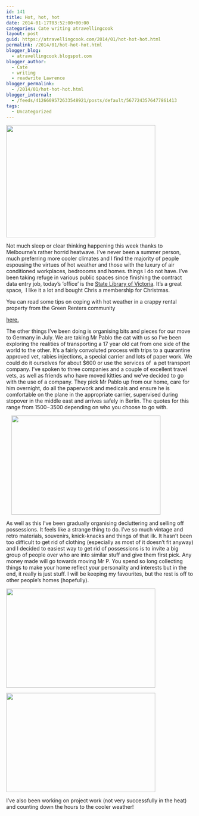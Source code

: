 ```yaml
---
id: 141
title: Hot, hot, hot
date: 2014-01-17T03:52:00+00:00
categories: Cate writing atravellingcook
layout: post
guid: https://atravellingcook.com/2014/01/hot-hot-hot.html
permalink: /2014/01/hot-hot-hot.html
blogger_blog:
  - atravellingcook.blogspot.com
blogger_author:
  - Cate
  - writing
  - readwrite Lawrence
blogger_permalink:
  - /2014/01/hot-hot-hot.html
blogger_internal:
  - /feeds/4126609572633548921/posts/default/5677243576477861413
tags:
  - Uncategorized
---
```


  <a  href="https://3.bp.blogspot.com/-GHvLpzzwniY/UtiWuV6nTRI/AAAAAAAAH7Y/pwasGDp73O8/s1600/melting_cow_by_solarmax.jpg"><img src="https://3.bp.blogspot.com/-GHvLpzzwniY/UtiWuV6nTRI/AAAAAAAAH7Y/pwasGDp73O8/s1600/melting_cow_by_solarmax.jpg" alt="" width="400" height="301" border="0" /></a>





Not much sleep or clear thinking happening this week thanks to Melbourne&#8217;s rather horrid heatwave. I&#8217;ve never been a summer person, much preferring more cooler climates and I find the majority of people espousing the virtues of hot weather and those with the luxury of air conditioned workplaces, bedroooms and homes. things I do not have. I&#8217;ve been taking refuge in various public spaces since finishing the contract data entry job, today&#8217;s &#8216;office&#8217; is the [State Library of Victoria](https://www.slv.vic.gov.au/). It&#8217;s a great space,  I like it a lot and bought Chris a membership for Christmas.

You can read some tips on coping with hot weather in a crappy rental property from the Green Renters community

 [here.](https://greenrenters.org/story/surviving-hot-weather-crappy-rental-property)

The other things I&#8217;ve been doing is organising bits and pieces for our move to Germany in July. We are taking Mr Pablo the cat with us so I&#8217;ve been exploring the realities of transporting a 17 year old cat from one side of the world to the other. It&#8217;s a fairly convoluted process with trips to a quarantine approved vet, rabies injections, a special carrier and lots of paper work. We could do it ourselves for about $600 or use the services of  a pet transport company. I&#8217;ve spoken to three companies and a couple of excellent travel vets, as well as friends who have moved kitties and we&#8217;ve decided to go with the use of a company. They pick Mr Pablo up from our home, care for him overnight, do all the paperwork and medicals and ensure he is comfortable on the plane in the appropriate carrier, supervised during stopover in the middle east and arrives safely in Berlin. The quotes for this range from $1500-$3500 depending on who you choose to go with.

<a style="margin-left: 1em; margin-right: 1em; text-align: center;" href="https://4.bp.blogspot.com/-t-mgNALxGKQ/Utiaj7DZbDI/AAAAAAAAH7k/wHE_XDaTLeU/s1600/tumblr_m4n73goT7K1qmuhoh.jpg"><img src="https://4.bp.blogspot.com/-t-mgNALxGKQ/Utiaj7DZbDI/AAAAAAAAH7k/wHE_XDaTLeU/s1600/tumblr_m4n73goT7K1qmuhoh.jpg" alt="" width="400" height="266" border="0" /></a>

As well as this I&#8217;ve been gradually organising decluttering and selling off possessions. It feels like a strange thing to do. I&#8217;ve so much vintage and retro materials, souvenirs, knick-knacks and things of that ilk. It hasn&#8217;t been too difficult to get rid of clothing (especially as most of it doesn&#8217;t fit anyway) and I decided to easiest way to get rid of possessions is to invite a big group of people over who are into similar stuff and give them first pick. Any money made will go towards moving Mr P. You spend so long collecting things to make your home reflect your personality and interests but in the end, it really is just stuff. I will be keeping my favourites, but the rest is off to other people&#8217;s homes (hopefully).


  <a  href="https://3.bp.blogspot.com/-m9-Bp2kxFvc/UtiakddncEI/AAAAAAAAH7w/Q2n1Jb-02tA/s1600/tumblr_m4n7abzETP1qmuhoh.jpg"><img src="https://3.bp.blogspot.com/-m9-Bp2kxFvc/UtiakddncEI/AAAAAAAAH7w/Q2n1Jb-02tA/s1600/tumblr_m4n7abzETP1qmuhoh.jpg" alt="" width="400" height="266" border="0" /></a>






  <a  href="https://4.bp.blogspot.com/-iothcFvc9hk/UtiakebRkEI/AAAAAAAAH7s/n2PqF-20Rx8/s1600/tumblr_m4n7957Pc31qmuhoh.jpg"><img src="https://4.bp.blogspot.com/-iothcFvc9hk/UtiakebRkEI/AAAAAAAAH7s/n2PqF-20Rx8/s1600/tumblr_m4n7957Pc31qmuhoh.jpg" alt="" width="400" height="266" border="0" /></a>


I&#8217;ve also been working on project work (not very successfully in the heat) and counting down the hours to the cooler weather!
